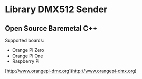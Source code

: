 # Library DMX512 Sender
## Open Source Baremetal C++

Supported boards:

* Orange Pi Zero
* Orange Pi One
* Raspberry Pi

[http://www.orangepi-dmx.org](http://www.orangepi-dmx.org)
